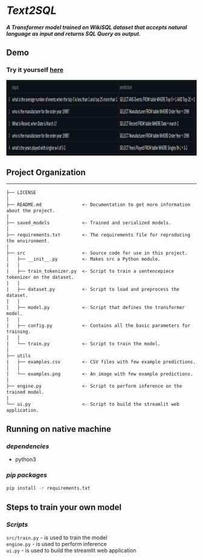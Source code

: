 # ***Text2SQL***
***A Transformer model trained on WikiSQL dataset that accepts natural language as input and returns SQL Query as output.***

## **Demo**
### Try it yourself [here](https://share.streamlit.io/koushik0901/text2sql/ui.py)
<p align="center"> <img src="./utils/examples.png" width="1000" height="200"  /> </p>

## **Project Organization**
------------

    ├── LICENSE
    │
    ├── README.md               <- Documentation to get more information about the project.
    │
    ├── saved_models            <- Trained and serialized models.
    │
    ├── requirements.txt        <- The requirements file for reproducing the environment.
    │
    ├── src                     <- Source code for use in this project.
    │   ├── __init__.py         <- Makes src a Python module.
    |   |
    |   ├── train_tokenizer.py  <- Script to train a sentencepiece tokenizer on the dataset.
    |   |
    |   ├── dataset.py          <- Script to load and preprocess the dataset.
    |   |
    |   ├── model.py            <- Script that defines the transformer model.
    |   |
    |   ├── config.py           <- Contains all the basic parameters for training.
    │   │
    |   └── train.py            <- Script to train the model. 
    │
    ├── utils
    |   ├── examples.csv        <- CSV files with few example predictions.
    │   │
    |   └── examples.png        <- An image with few example predictions.
    |
    ├── engine.py               <- Script to perform inference on the trained model.
    |
    └── ui.py                   <- Script to build the streamlit web application.

## **Running on native machine**
### *dependencies*
* python3
### *pip packages*
```bash
pip install -r requirements.txt
```
## **Steps to train your own model**
 ### *Scripts*
 `src/train.py` - is used to train the model \
 `engine.py` - is used to perform inference \
 `ui.py` - is used to build the streamlit web application
